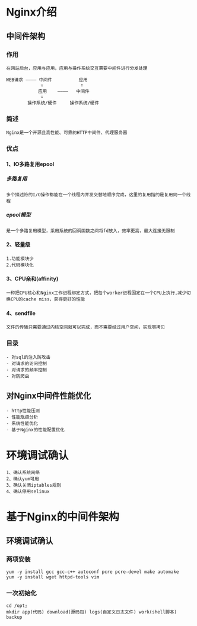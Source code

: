 # Nginx介绍

## 中间件架构

### 作用
    在网站后台，应用与应用，应用与操作系统交互需要中间件进行分发处理

    WEB请求 ———— 中间件          应用
                 ↓              ↑
                应用    ————   中间件
                 ↓
            操作系统/硬件     操作系统/硬件

### 简述
    Nginx是一个开源且高性能、可靠的HTTP中间件、代理服务器

### 优点

#### 1、IO多路复用epool

##### 多路复用
    多个描述符的I/O操作都能在一个线程内并发交替地顺序完成，这里的复用指的是复用同一个线程

##### epool模型
    是一个多路复用模型，采用系统的回调函数之间将fd放入，效率更高，最大连接无限制

#### 2、轻量级
    1.功能模块少
    2.代码模块化

#### 3、CPU亲和(affinity)
    一种把CPU核心和Nginx工作进程绑定方式，把每个worker进程固定在一个CPU上执行,减少切换CPU的cache miss，获得更好的性能

#### 4、sendfile
    文件的传输只需要通过内核空间就可以完成，而不需要经过用户空间，实现零拷贝

### 目录
    - 对sql的注入防攻击
    - 对请求的访问控制
    - 对请求的频率控制
    - 对防爬虫

## 对Nginx中间件性能优化

    - http性能压测
    - 性能瓶颈分析
    - 系统性能优化
    - 基于Nginx的性能配置优化

# 环境调试确认

    1、确认系统网络
    2、确认yum可用
    3、确认关闭iptables规则
    4、确认停用selinux

# 基于Nginx的中间件架构

## 环境调试确认

### 两项安装
    yum -y install gcc gcc-c++ autoconf pcre pcre-devel make automake
    yum -y install wget httpd-tools vim

### 一次初始化
    cd /opt;
    mkdir app(代码) download(源码包) logs(自定义日志文件) work(shell脚本) backup




